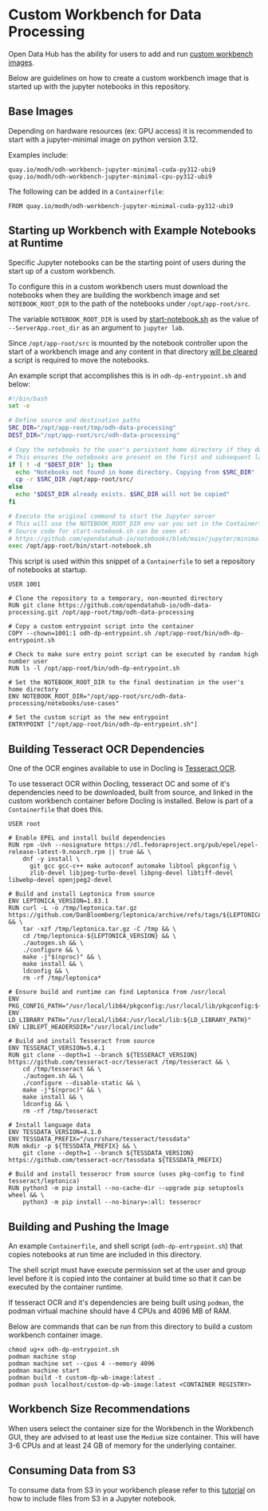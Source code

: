 # Custom Workbench for Data Processing

Open Data Hub has the ability for users to add and run [custom workbench images](https://docs.redhat.com/en/documentation/red_hat_openshift_ai_self-managed/2.24/html/managing_openshift_ai/creating-custom-workbench-images).

Below are guidelines on how to create a custom workbench image that is started up with the jupyter notebooks in this repository.

## Base Images

Depending on hardware resources (ex: GPU access) it is recommended to start with a jupyter-minimal image on python version 3.12.

Examples include:
```Containerfile
quay.io/modh/odh-workbench-jupyter-minimal-cuda-py312-ubi9
quay.io/modh/odh-workbench-jupyter-minimal-cpu-py312-ubi9
```

The following can be added in a `Containerfile`:

```Containerfile
FROM quay.io/modh/odh-workbench-jupyter-minimal-cuda-py312-ubi9
```

## Starting up Workbench with Example Notebooks at Runtime

Specific Jupyter notebooks can be the starting point of users during the start up of a custom workbench.

To configure this in a custom workbench users must download the notebooks when they are building the workbench image and set `NOTEBOOK_ROOT_DIR` to the path of the notebooks under `/opt/app-root/src`.

The variable `NOTEBOOK_ROOT_DIR` is used by [start-notebook.sh](https://github.com/opendatahub-io/notebooks/blob/main/jupyter/minimal/ubi9-python-3.12/start-notebook.sh) as the value of `--ServerApp.root_dir` as an argument to `jupyter lab`.

Since `/opt/app-root/src` is mounted by the notebook controller upon the start of a workbench image and any content in that directory [will be cleared](https://github.com/opendatahub-io/notebooks/tree/main/examples#opendatahub-dashboard) a script is required to move the notebooks.

An example script that accomplishes this is in `odh-dp-entrypoint.sh` and below:

```bash
#!/bin/bash
set -e

# Define source and destination paths
SRC_DIR="/opt/app-root/tmp/odh-data-processing"
DEST_DIR="/opt/app-root/src/odh-data-processing"

# Copy the notebooks to the user's persistent home directory if they don't exist
# This ensures the notebooks are present on the first and subsequent launch
if [ ! -d "$DEST_DIR" ]; then
  echo "Notebooks not found in home directory. Copying from $SRC_DIR"
  cp -r $SRC_DIR /opt/app-root/src/
else
  echo "$DEST_DIR already exists. $SRC_DIR will not be copied"
fi

# Execute the original command to start the Jupyter server
# This will use the NOTEBOOK_ROOT_DIR env var you set in the Containerfile
# Source code for start-notebook.sh can be seen at:
# https://github.com/opendatahub-io/notebooks/blob/main/jupyter/minimal/ubi9-python-3.12/start-notebook.sh
exec /opt/app-root/bin/start-notebook.sh
```

This script is used within this snippet of a `Containerfile` to set a repository of notebooks at startup.

```Containerfile
USER 1001

# Clone the repository to a temporary, non-mounted directory
RUN git clone https://github.com/opendatahub-io/odh-data-processing.git /opt/app-root/tmp/odh-data-processing

# Copy a custom entrypoint script into the container
COPY --chown=1001:1 odh-dp-entrypoint.sh /opt/app-root/bin/odh-dp-entrypoint.sh

# Check to make sure entry point script can be executed by random high number user
RUN ls -l /opt/app-root/bin/odh-dp-entrypoint.sh

# Set the NOTEBOOK_ROOT_DIR to the final destination in the user's home directory
ENV NOTEBOOK_ROOT_DIR="/opt/app-root/src/odh-data-processing/notebooks/use-cases"

# Set the custom script as the new entrypoint
ENTRYPOINT ["/opt/app-root/bin/odh-dp-entrypoint.sh"]
```

## Building Tesseract OCR Dependencies

One of the OCR engines available to use in Docling is [Tesseract OCR](https://docling-project.github.io/docling/examples/tesseract_lang_detection/).

To use tesseract OCR within Docling, tesseract OC and some of it's dependencies need to be downloaded, built from source, and linked in the custom workbench container before Docling is installed. Below is part of a `Containerfile` that does this.

```Containerfile
USER root

# Enable EPEL and install build dependencies
RUN rpm -Uvh --nosignature https://dl.fedoraproject.org/pub/epel/epel-release-latest-9.noarch.rpm || true && \
    dnf -y install \
      git gcc gcc-c++ make autoconf automake libtool pkgconfig \
      zlib-devel libjpeg-turbo-devel libpng-devel libtiff-devel libwebp-devel openjpeg2-devel

# Build and install Leptonica from source
ENV LEPTONICA_VERSION=1.83.1
RUN curl -L -o /tmp/leptonica.tar.gz https://github.com/DanBloomberg/leptonica/archive/refs/tags/${LEPTONICA_VERSION}.tar.gz && \
    tar -xzf /tmp/leptonica.tar.gz -C /tmp && \
    cd /tmp/leptonica-${LEPTONICA_VERSION} && \
    ./autogen.sh && \
    ./configure && \
    make -j"$(nproc)" && \
    make install && \
    ldconfig && \
    rm -rf /tmp/leptonica*

# Ensure build and runtime can find Leptonica from /usr/local
ENV PKG_CONFIG_PATH="/usr/local/lib64/pkgconfig:/usr/local/lib/pkgconfig:${PKG_CONFIG_PATH}"
ENV LD_LIBRARY_PATH="/usr/local/lib64:/usr/local/lib:${LD_LIBRARY_PATH}"
ENV LIBLEPT_HEADERSDIR="/usr/local/include"

# Build and install Tesseract from source
ENV TESSERACT_VERSION=5.4.1
RUN git clone --depth=1 --branch ${TESSERACT_VERSION} https://github.com/tesseract-ocr/tesseract /tmp/tesseract && \
    cd /tmp/tesseract && \
    ./autogen.sh && \
    ./configure --disable-static && \
    make -j"$(nproc)" && \
    make install && \
    ldconfig && \
    rm -rf /tmp/tesseract

# Install language data
ENV TESSDATA_VERSION=4.1.0
ENV TESSDATA_PREFIX="/usr/share/tesseract/tessdata"
RUN mkdir -p ${TESSDATA_PREFIX} && \
    git clone --depth=1 --branch ${TESSDATA_VERSION} https://github.com/tesseract-ocr/tessdata ${TESSDATA_PREFIX}

# Build and install tesserocr from source (uses pkg-config to find tesseract/leptonica)
RUN python3 -m pip install --no-cache-dir --upgrade pip setuptools wheel && \
    python3 -m pip install --no-binary=:all: tesserocr
```

## Building and Pushing the Image

An example `Containerfile`, and shell script (`odh-dp-entrypoint.sh`) that copies notebooks at run time are included in this directory.

The shell script must have execute permission set at the user and group level before it is copied into the container at build time so that it can be executed by the container runtime.

If tesseract OCR and it's dependencies are being built using `podman`, the podman virtual machine should have 4 CPUs and 4096 MB of RAM.

Below are commands that can be run from this directory to build a custom workbench container image.

```
chmod ug+x odh-dp-entrypoint.sh
podman machine stop
podman machine set --cpus 4 --memory 4096
podman machine start
podman build -t custom-dp-wb-image:latest .
podman push localhost/custom-dp-wb-image:latest <CONTAINER REGISTRY>
```

## Workbench Size Recommendations

When users select the container size for the Workbench in the Workbench GUI, they are advised to at least use the `Medium` size container.
This will have 3-6 CPUs and at least 24 GB of memory for the underlying container.

## Consuming Data from S3

To consume data from S3 in your workbench please refer to this [tutorial](https://docs.redhat.com/en/documentation/red_hat_openshift_ai_cloud_service/1/pdf/working_with_data_in_an_s3-compatible_object_store/Red_Hat_OpenShift_AI_Cloud_Service-1-Working_with_data_in_an_S3-compatible_object_store-en-US.pdf) on how to include files from S3 in a Jupyter notebook.
